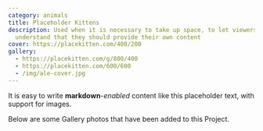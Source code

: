 ```yaml
---
category: animals
title: Placeholder Kittens
description: Used when it is necessary to take up space, to let viewers
  understand that they should provide their own content
cover: https://placekitten.com/400/200
gallery:
  - https://placekitten.com/g/800/400
  - https://placekitten.com/600/600
  - /img/ale-cover.jpg
---
```


It is easy to write **markdown**-*enabled* content like this placeholder text, with support for images.

Below are some Gallery photos that have been added to this Project.
